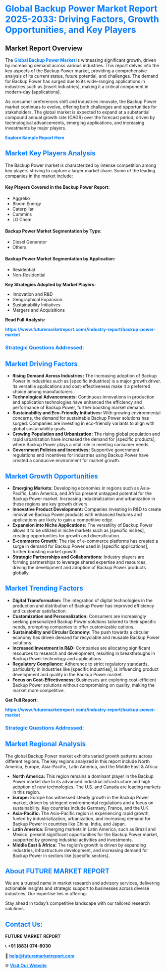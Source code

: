 <h1 style="color: #007BFF;">Global Backup Power Market Report 2025-2033: Driving Factors, Growth Opportunities, and Key Players</h1>

<section id="overview">
<h2>Market Report Overview</h2>
<p>The <a href="https://www.futuremarketreport.com//industry-report/backup-power-market" style="color: #007BFF; text-decoration: none;"><strong>Global Backup Power Market</strong></a> is witnessing significant growth, driven by increasing demand across various industries. This report delves into the key aspects of the Backup Power market, providing a comprehensive analysis of its current status, future potential, and challenges. The demand for Backup Power has surged due to its wide-ranging applications in industries such as [insert industries], making it a critical component in modern-day [applications].</p>
<p>As consumer preferences shift and industries innovate, the Backup Power market continues to evolve, offering both challenges and opportunities for stakeholders. The global market is expected to expand at a substantial compound annual growth rate (CAGR) over the forecast period, driven by technological advancements, emerging applications, and increasing investments by major players.</p>
</section>

<section id="overview">
<p><a href="https://www.futuremarketreport.com//request-sample/reportId=63973" style="color: #007BFF; text-decoration: none;"><strong>Explore Sample Report Here</strong></a></p>
</section>

<section id="key-players">
<h2 style="color: #007BFF;">Market Key Players Analysis</h2>
<p>The Backup Power market is characterized by intense competition among key players striving to capture a larger market share. Some of the leading companies in the market include:</p>
<h4>Key Players Covered in the Backup Power Report:</h4>
<ul><li>Aggreko</li><li>Bloom Energy</li><li>Caterpillar</li><li>Cummins</li><li>LG Chem</li></ul>
<h4>Backup Power Market Segmentation by Type:</h4>
<ul><li>Diesel Generator</li><li>Others</li></ul>

<h4>Backup Power Market Segmentation by Application:</h4>
<ul><li>Residential</li><li>Non-Residential</li></ul>
<p><strong>Key Strategies Adopted by Market Players:</strong></p>
<ul>
<li>Innovation and R&D</li>
<li>Geographical Expansion</li>
<li>Sustainability Initiatives</li>
<li>Mergers and Acquisitions</li>
</ul>
</section>

<section>
<p><strong>Read Full Analysis: </strong></p><a href="https://www.futuremarketreport.com//industry-report/backup-power-market" style="color: #007BFF; text-decoration: none;"><strong>https://www.futuremarketreport.com//industry-report/backup-power-market</strong></a>
<h3 style="color: #007BFF;">Strategic Questions Addressed:</h3>
</section>

<section id="driving-factors">
<h2 style="color: #007BFF;">Market Driving Factors</h2>
<ul>
<li><strong>Rising Demand Across Industries:</strong> The increasing adoption of Backup Power in industries such as [specific industries] is a major growth driver. Its versatile applications and cost-effectiveness make it a preferred choice among manufacturers.</li>
<li><strong>Technological Advancements:</strong> Continuous innovations in production and application technologies have enhanced the efficiency and performance of Backup Power, further boosting market demand.</li>
<li><strong>Sustainability and Eco-Friendly Initiatives:</strong> With growing environmental concerns, the demand for sustainable Backup Power solutions has surged. Companies are investing in eco-friendly variants to align with global sustainability goals.</li>
<li><strong>Growing Population and Urbanization:</strong> The rising global population and rapid urbanization have increased the demand for [specific products], where Backup Power plays a vital role in meeting consumer needs.</li>
<li><strong>Government Policies and Incentives:</strong> Supportive government regulations and incentives for industries using Backup Power have created a conducive environment for market growth.</li>
</ul>
</section>

<section id="growth-opportunities">
<h2 style="color: #007BFF;">Market Growth Opportunities</h2>
<ul>
<li><strong>Emerging Markets:</strong> Developing economies in regions such as Asia-Pacific, Latin America, and Africa present untapped potential for the Backup Power market. Increasing industrialization and urbanization in these regions are key growth drivers.</li>
<li><strong>Innovative Product Development:</strong> Companies investing in R&D to create innovative Backup Power products with enhanced features and applications are likely to gain a competitive edge.</li>
<li><strong>Expansion into Niche Applications:</strong> The versatility of Backup Power allows it to be utilized in niche markets such as [specific niches], creating opportunities for growth and diversification.</li>
<li><strong>E-commerce Growth:</strong> The rise of e-commerce platforms has created a surge in demand for Backup Power used in [specific applications], further boosting market growth.</li>
<li><strong>Strategic Partnerships and Collaborations:</strong> Industry players are forming partnerships to leverage shared expertise and resources, driving the development and adoption of Backup Power products globally.</li>
</ul>
</section>

<section id="trending-factors">
<h2 style="color: #007BFF;">Market Trending Factors</h2>
<ul>
<li><strong>Digital Transformation:</strong> The integration of digital technologies in the production and distribution of Backup Power has improved efficiency and customer satisfaction.</li>
<li><strong>Customization and Personalization:</strong> Consumers are increasingly seeking personalized Backup Power solutions tailored to their specific needs, prompting companies to offer customizable options.</li>
<li><strong>Sustainability and Circular Economy:</strong> The push towards a circular economy has driven demand for recyclable and reusable Backup Power solutions.</li>
<li><strong>Increased Investment in R&D:</strong> Companies are allocating significant resources to research and development, resulting in breakthroughs in Backup Power technology and applications.</li>
<li><strong>Regulatory Compliance:</strong> Adherence to strict regulatory standards, particularly in industries like [specific industries], is influencing product development and quality in the Backup Power market.</li>
<li><strong>Focus on Cost-Effectiveness:</strong> Businesses are exploring cost-efficient Backup Power solutions without compromising on quality, making the market more competitive.</li>
</ul>
</section>

<section>
<p><strong>Get Full Report: </strong></p><a href="https://www.futuremarketreport.com//industry-report/backup-power-market" style="color: #007BFF; text-decoration: none;"><strong>https://www.futuremarketreport.com//industry-report/backup-power-market</strong></a>
<h3 style="color: #007BFF;">Strategic Questions Addressed:</h3>
</section>


<section id="regional-analysis">
<h2 style="color: #007BFF;">Market Regional Analysis</h2>
<p>The global Backup Power market exhibits varied growth patterns across different regions. The key regions analyzed in this report include North America, Europe, Asia-Pacific, Latin America, and the Middle East & Africa:</p>
<ul>
<li><strong>North America:</strong> This region remains a dominant player in the Backup Power market due to its advanced industrial infrastructure and high adoption of new technologies. The U.S. and Canada are leading markets in this region.</li>
<li><strong>Europe:</strong> Europe has witnessed steady growth in the Backup Power market, driven by stringent environmental regulations and a focus on sustainability. Key countries include Germany, France, and the U.K.</li>
<li><strong>Asia-Pacific:</strong> The Asia-Pacific region is experiencing rapid growth, fueled by industrialization, urbanization, and increasing demand for Backup Power in countries like China, India, and Japan.</li>
<li><strong>Latin America:</strong> Emerging markets in Latin America, such as Brazil and Mexico, present significant opportunities for the Backup Power market, supported by growing industrial activities and investments.</li>
<li><strong>Middle East & Africa:</strong> The region’s growth is driven by expanding industries, infrastructure development, and increasing demand for Backup Power in sectors like [specific sectors].</li>
</ul>
</section>

<footer>
<h2 style="color: #007BFF;">About FUTURE MARKET REPORT</h2>
<p>We are a trusted name in market research and advisory services, delivering actionable insights and strategic support to businesses across diverse industries. Our expertise lies in offering:</p>

<p>Stay ahead in today’s competitive landscape with our tailored research solutions.</p>

<h2 style="color: #007BFF;">Contact Us:</h2>
<p><strong>FUTURE MARKET REPORT</strong></p>
<p>📞 <strong>+91 (883) 074-8030</strong></p>
<p>📧 <strong><a href="mailto:help@futuremarketreport.com" style="color: #007BFF;">help@futuremarketreport.com</a></strong></p>
<p>🌐 <strong><a href="https://www.futuremarketreport.com/" style="color: #007BFF;">Visit Our Website</a></strong></p>
</footer>